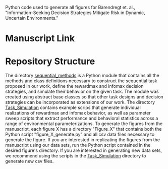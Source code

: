 Python code used to generate all figures for Barendregt et. al., "Information-Seeking Decision Strategies Mitigate Risk in Dynamic, Uncertain Environments."
# Manuscript Link

# Repository Structure
The directory [sequential_methods](/sequential_methods) is a Python module that contains all the methods and class definitions necessary to construct the sequential task proposed in our work, define the rewardmax and infomax decision strategies, and simulate their behavior on the given task. The module was created using abstract base classes so that other task designs and decision strategies can be incorporated as extensions of our work. The directory [Task_Simulation](/Task_Simulation) contains example scrips that generate individual realizations of rewardmax and infomax behavior, as well as parameter sweep scripts that extract performance and behavioral statistics across a range of environmental parameterizations.
To generate the figures from the manuscript, each figure X has a directory "Figure_X" that contains both the Python script "figure_X_generate.py" and all csv data files necessary to generate the figure. If you are interested in replicating the figures from the manuscript using our data sets, run the Python script contained in the desired figure's directory. If you are interested in generating new data sets, we recommend using the scripts in the [Task_Simulation](/Task_Simulation) directory to generate new csv files.
